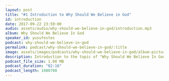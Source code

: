 ```yaml
---
layout: post
title: "#1 Introduction to Why Should We Believe in God"
id: introduction
date: 2017-09-22 23:59:00
audio: assets/audio/why-should-we-believe-in-god/introduction.mp3
album: Why Should We Believe In God
speaker_id: yusufestes
podcast: why-should-we-believe-in-god
permalink: podcast/why-should-we-believe-in-god/:title
image: assets/images/podcasts/why-should-we-believe-in-god/album-picture-small.jpg
description: Introduction to the topic of "Why Should We Believe In God".
podcast_file_size: 1.08 MB
podcast_duration: "02:16"
podcast_length: 1080708
---
```

